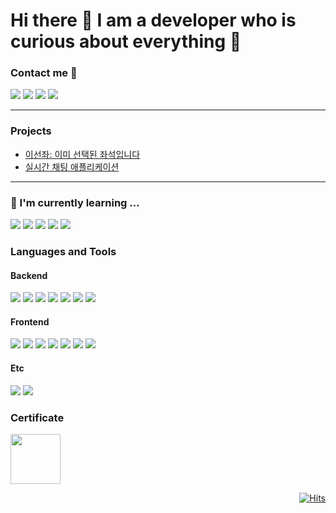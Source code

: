 <div align="left">
     <h1>Hi there 👋 I am a developer who is curious about everything 🚀</h1>
     <h3>Contact me 🙌</h3>
     <span>
          <a href="mailto:yskwon0619@gmail.com" target="_blank"><img src="https://img.shields.io/badge/GMAIL-EA4335?logo=Gmail&logoColor=white"/></a>
          <a href="https://www.linkedin.com/in/yongsu-kwon" target="_blank"><img src="https://img.shields.io/badge/LINKEDIN-0A66C2?logo=Linkedin&logoColor=white"/></a>
          <a href="https://ditto-dev.tistory.com" target="_blank"><img src="https://img.shields.io/badge/-TECHBLOG-EA4335?logo=tistory&logoColor=white&link=https://ditto-dev.tistory.com"/></a>
          <a href="https://docs.google.com/document/d/e/2PACX-1vSssG50XnqXTEBetSQBQ-mIeDexC7ahnViIor2uTAPUx4MJVwXervNgYe-T2LpTys0WlDmoC-WcRXtA/pub">
               <img src="https://img.shields.io/badge/RESUME-%231976D2.svg?logo=googledocs&logoColor=white&link=https://docs.google.com/document/d/e/2PACX-1vSssG50XnqXTEBetSQBQ-mIeDexC7ahnViIor2uTAPUx4MJVwXervNgYe-T2LpTys0WlDmoC-WcRXtA/pub"/>
          </a>
     </span>
</div>
<hr>
<div>
     <h3>Projects</h3>
     <ul>
          <li><a href="https://github.com/Dittttto/Select-Seat-Project">이선좌: 이미 선택된 좌석입니다</a></li>
          <li><a href="https://github.com/Dittttto/spring-boot-chat-application">실시간 채팅 애플리케이션</a></li>
     </ul>
</div>
<hr>
<div>
     <h3>🌱  I'm currently learning ...</h4>
     <p>
          <img src="https://img.shields.io/badge/redis-%23DD0031.svg?style=for-the-badge&logo=redis&logoColor=white"/>
          <img src="https://img.shields.io/badge/MongoDB-%234ea94b.svg?style=for-the-badge&logo=mongodb&logoColor=white"/>
          <img src="https://img.shields.io/badge/go-%2300ADD8.svg?style=for-the-badge&logo=go&logoColor=white"/>
          <img src="https://img.shields.io/badge/kotlin-%237F52FF.svg?style=for-the-badge&logo=kotlin&logoColor=white"/>
          <img src="https://img.shields.io/badge/typescript-%23007ACC.svg?style=for-the-badge&logo=typescript&logoColor=white"/>
     </p>
</div>
<div>
     <h3>Languages and Tools</h3>
     <div>
          <h4>Backend</h4>
          <img src="https://img.shields.io/badge/java-%23ED8B00.svg?style=for-the-badge&logo=openjdk&logoColor=white)"/>
          <img src="https://img.shields.io/badge/python-3670A0?style=for-the-badge&logo=python&logoColor=ffdd54"/>
          <img src="https://img.shields.io/badge/spring-%236DB33F.svg?style=for-the-badge&logo=spring&logoColor=white"/>
          <img src="https://img.shields.io/badge/Hibernate-59666C?style=for-the-badge&logo=Hibernate&logoColor=white"/>
          <img src="https://img.shields.io/badge/mysql-4479A1.svg?style=for-the-badge&logo=mysql&logoColor=white"/>
          <img src="https://img.shields.io/badge/docker-%230db7ed.svg?style=for-the-badge&logo=docker&logoColor=white"/>
          <img src="https://img.shields.io/badge/AWS-%23FF9900.svg?style=for-the-badge&logo=amazon-aws&logoColor=white"/>
     </div>   
     <div>
          <h4>Frontend</h4>
          <img src="https://img.shields.io/badge/html5-%23E34F26.svg?style=for-the-badge&logo=html5&logoColor=white"/>
          <img src="https://img.shields.io/badge/css3-%231572B6.svg?style=for-the-badge&logo=css3&logoColor=white"/>
          <img src="https://img.shields.io/badge/SASS-hotpink.svg?style=for-the-badge&logo=SASS&logoColor=white"/>
          <img src="https://img.shields.io/badge/javascript-%23323330.svg?style=for-the-badge&logo=javascript&logoColor=%23F7DF1E"/>
          <img src="https://img.shields.io/badge/Nuxt-002E3B?style=for-the-badge&logo=nuxtdotjs&logoColor=#00DC82"/>
          <img src="https://img.shields.io/badge/vuejs-%2335495e.svg?style=for-the-badge&logo=vuedotjs&logoColor=%234FC08D"/>
          <img src="https://img.shields.io/badge/-jest-%23C21325?style=for-the-badge&logo=jest&logoColor=white"/>
     </div>
     <div>
          <h4>Etc</h4>
          <img src="https://img.shields.io/badge/git-%23F05033.svg?style=for-the-badge&logo=git&logoColor=white"/>
          <img src="https://img.shields.io/badge/github-%23121011.svg?style=for-the-badge&logo=github&logoColor=white"/>
     </div>
</div>

<div>
     <h3>Certificate</h3>
          <p>
              <img width="80" src="https://images.credly.com/size/110x110/images/0e284c3f-5164-4b21-8660-0d84737941bc/image.png" />
          </p>
     </div>
</div>

<div align="right">

   [![Hits](https://hits.seeyoufarm.com/api/count/incr/badge.svg?url=https%3A%2F%2Fgithub.com%2FDevFrog92&count_bg=%2379C83D&title_bg=%23555555&icon=&icon_color=%23E7E7E7&title=hits&edge_flat=false)](https://hits.seeyoufarm.com)
   
</div>
